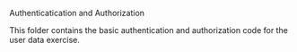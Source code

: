Authenticatication and Authorization

This folder contains the basic authentication and authorization code for the user data exercise.
